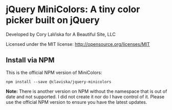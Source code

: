 # jQuery MiniColors: A tiny color picker built on jQuery

Developed by Cory LaViska for A Beautiful Site, LLC

Licensed under the MIT license: http://opensource.org/licenses/MIT

## Install via NPM

This is the official NPM version of MiniColors:

```
npm install --save @claviska/jquery-minicolors
```

**Note:** There is another version on NPM without the namespace that is out of date and not supported. I did not create it nor do I have control of it.
Please use the official NPM version to ensure you have the latest updates.
